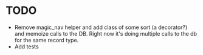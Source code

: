 # TODO

- Remove magic_nav helper and add class of some sort (a decorator?) and memoize calls to the DB. Right now it's doing multiple calls to the db for the same record type.
- Add tests
